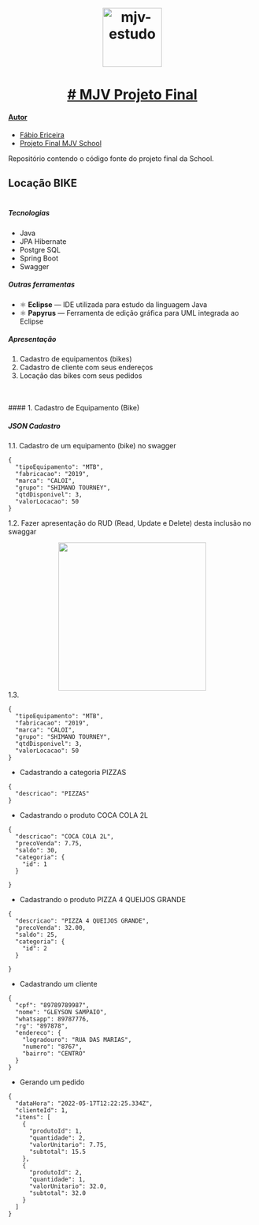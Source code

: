 <h1 align="center">
<br>
  <a href="https://www.mjvinnovation.com/pt-br/quem-somos/">
  <img src="https://www.mjvinnovation.com/wp-content/uploads/2020/12/mjv-icons-who-we-are-timeline-09-160x160.png" alt="mjv-estudo" width="120">
<br>

</h1>
<h1 align="center">
# MJV Projeto Final

#### Autor

- [Fábio Ericeira](https://github.com/FabioEriceira)
- [Projeto Final MJV School](https://github.com/FabioEriceira/mjv-java-school/tree/main/mjv-projeto-final)

Repositório contendo o código fonte do projeto final da School.
<h2>
Locação BIKE 
</h2>
<h1>

##### Tecnologias

* Java
* JPA Hibernate
* Postgre SQL
* Spring Boot
* Swagger

##### Outras ferramentas

- ⚛️ **Eclipse** — IDE utilizada para estudo da linguagem Java
- ⚛️ **Papyrus** — Ferramenta de edição gráfica para UML integrada ao Eclipse


##### Apresentação

1. Cadastro de equipamentos (bikes)
2. Cadastro de cliente com seus endereços
3. Locação das bikes com seus pedidos
<br>
<br>
#### 1. Cadastro de Equipamento (Bike)

##### JSON Cadastro
1.1. Cadastro de um equipamento (bike) no swagger

```
{
  "tipoEquipamento": "MTB",
  "fabricacao": "2019",
  "marca": "CALOI",
  "grupo": "SHIMANO TOURNEY",
  "qtdDisponivel": 3,
  "valorLocacao": 50
}
```

1.2. Fazer apresentação do RUD (Read, Update e Delete) desta inclusão no swaggar
<div align="center">
  <img src="https://user-images.githubusercontent.com/96257601/169022749-5079619b-801d-41fa-a738-570728714cd2.jpg" width="300px" />
 </div>
1.3. 


```
{
  "tipoEquipamento": "MTB",
  "fabricacao": "2019",
  "marca": "CALOI",
  "grupo": "SHIMANO TOURNEY",
  "qtdDisponivel": 3,
  "valorLocacao": 50
}
```





* Cadastrando a categoria PIZZAS

```
{
  "descricao": "PIZZAS"
}
```

* Cadastrando o produto COCA COLA 2L

```
{
  "descricao": "COCA COLA 2L",
  "precoVenda": 7.75,
  "saldo": 30,
  "categoria": {
    "id": 1
  }
  
}
```

* Cadastrando o produto PIZZA 4 QUEIJOS GRANDE

```
{
  "descricao": "PIZZA 4 QUEIJOS GRANDE",
  "precoVenda": 32.00,
  "saldo": 25,
  "categoria": {
    "id": 2
  }
  
}
```

* Cadastrando um cliente

```
{
  "cpf": "89789789987",
  "nome": "GLEYSON SAMPAIO",
  "whatsapp": 89787776,
  "rg": "897878",
  "endereco": {
    "logradouro": "RUA DAS MARIAS",
    "numero": "8767",
    "bairro": "CENTRO"
  }
}

```


* Gerando um pedido

```
{
  "dataHora": "2022-05-17T12:22:25.334Z",
  "clienteId": 1,
  "itens": [
    {
      "produtoId": 1,
      "quantidade": 2,
      "valorUnitario": 7.75,
      "subtotal": 15.5
    },
    {
      "produtoId": 2,
      "quantidade": 1,
      "valorUnitario": 32.0,
      "subtotal": 32.0
    }
  ]
}

```
